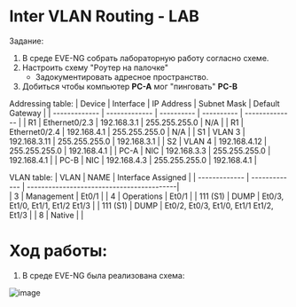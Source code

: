 # Inter VLAN Routing - LAB

Задание:

1. В среде EVE-NG собрать лабораторную работу согласно схеме.
2. Настроить схему "Роутер на палочке"
   - Задокументировать адресное пространство.
3. Добиться чтобы компьютер **PC-A** мог "пинговать" **PC-B**




Addressing table:
| Device        | Interface     | IP Address   | Subnet Mask   | Default Gateway |
| ------------- | ------------- | ----------   | ----------    | --------------  |
| R1            | Ethernet0/2.3 | 192.168.3.1  | 255.255.255.0 | N/A             |
| R1            | Ethernet0/2.4 | 192.168.4.1  | 255.255.255.0 | N/A             |
| S1            | VLAN 3        | 192.168.3.11 | 255.255.255.0 | 192.168.3.1     |
| S2            | VLAN 4        | 192.168.4.12 | 255.255.255.0 | 192.168.4.1     |
| PC-A          | NIC           | 192.168.3.3  | 255.255.255.0 | 192.168.4.1     |
| PC-B          | NIC           | 192.168.4.3  | 255.255.255.0 | 192.168.4.1     |


VLAN table:
| VLAN          | NAME          | Interface Assigned                        | 
| ------------- | ------------- | ------------------------------------------|  
| 3             | Management    | Et0/1                                     | 
| 4             | Operations    | Et0/1                                     | 
| 111 (S1)      | DUMP          | Et0/3, Et1/0, Et1/1, Et1/2 Et1/3          | 
| 111 (S1)      | DUMP          | Et0/2, Et0/3, Et1/0, Et1/1 Et1/2, Et1/3   |
| 8             | Native        |                                           | 

# Ход работы:
1. В среде EVE-NG была реализована схема:

![image](https://github.com/AlexanderRudakov/airudakov_otus_network_engineer_cource/assets/44857197/a401146f-6986-47f8-bcae-a53bcf217b95)


